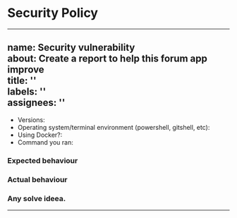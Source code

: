 # Security Policy

---
name: Security vulnerability<br>
about: Create a report to help this forum app improve<br>
title: ''<br>
labels: ''<br>
assignees: ''
---

<!--
  when raising an issue please include replies to the following questions,
  and if you're reporting a bug, please include details on how to replicate
  and **assume** I have no knowledge of how your systems work - that includes
  gulp, grunt, webpack, etc. Thank you so much <3
-->

- Versions: <!-- run this: node -e 'console.log(`node@${process.version}, ${process.platform}@${require("os").release()}`)' -->
- Operating system/terminal environment (powershell, gitshell, etc):
- Using Docker?:
- Command you ran:

### Expected behaviour

### Actual behaviour

### Any solve ideea.

---
